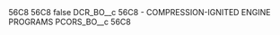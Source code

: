 <?xml version="1.0" encoding="UTF-8"?>
<CustomMetadata xmlns="http://soap.sforce.com/2006/04/metadata" xmlns:xsi="http://www.w3.org/2001/XMLSchema-instance" xmlns:xsd="http://www.w3.org/2001/XMLSchema">
    <description>56C8</description>
    <label>56C8</label>
    <protected>false</protected>
    <values>
        <field>DCR_BO__c</field>
        <value xsi:type="xsd:string">56C8 - COMPRESSION-IGNITED ENGINE PROGRAMS</value>
    </values>
    <values>
        <field>PCORS_BO__c</field>
        <value xsi:type="xsd:string">56C8</value>
    </values>
</CustomMetadata>
